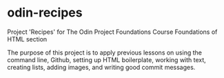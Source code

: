 # odin-recipes
Project 'Recipes' for The Odin Project Foundations Course Foundations of HTML section

The purpose of this project is to apply previous lessons on using the command line, Github, setting up HTML boilerplate, working with text, creating lists, adding images, and writing good commit messages.